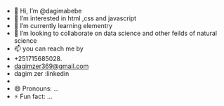 - 👋 Hi, I’m @dagimabebe
- 👀 I’m interested in html ,css and javascript
- 🌱 I’m currently learning elementry
- 💞️ I’m looking to collaborate on data science and other feilds of natural science
- 📫 you can reach me by
- +251715685028.
- dagimzer369@gmail.com
- dagim zer :linkedin
- 
- 😄 Pronouns: ...
- ⚡ Fun fact: ...

<!---
dagimabebe/dagimabebe is a ✨ special ✨ repository because its `README.md` (this file) appears on your GitHub profile.
You can click the Preview link to take a look at your changes.
--->
